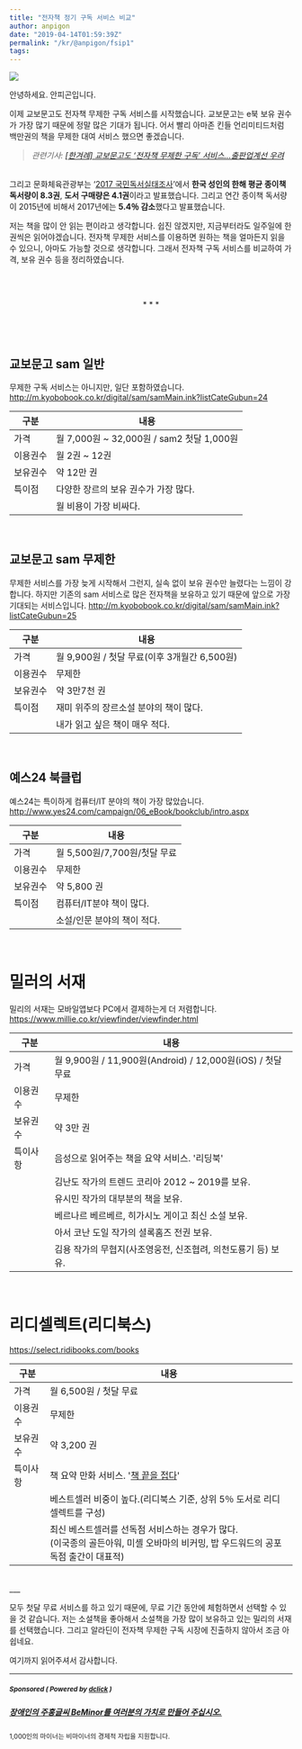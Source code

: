 ```yaml
---
title: "전자책 정기 구독 서비스 비교"
author: anpigon
date: "2019-04-14T01:59:39Z"
permalink: "/kr/@anpigon/fsip1"
tags:
---
```

![](https://files.steempeak.com/file/steempeak/anpigon/sVgOqVVA-kindle-1867751_640.jpg)

안녕하세요. 안피곤입니다.

이제 교보문고도 전자책 무제한 구독 서비스를 시작했습니다. 교보문고는 e북 보유 권수가 가장 많기 때문에 정말 많은 기대가 됩니다. 어서 빨리 아마존 킨들 언리미티드처럼 백만권의 책을 무제한 대여 서비스 했으면 좋겠습니다.
> *관련기사: [\[한겨례\] 교보문고도 ‘전자책 무제한 구독’ 서비스…출판업계선 우려](http://www.hani.co.kr/arti/economy/consumer/884455.html#csidxc8b8ced38d2bb9793739a3d1bc82b8c)* 

<br>그리고 문화체육관광부는 ‘[2017 국민독서실태조사](http://mcst.go.kr/servlets/eduport/front/upload/UplDownloadFile?pFileName=2017％EB％85％84+％EA％B5％AD％EB％AF％BC+％EB％8F％85％EC％84％9C％EC％8B％A4％ED％83％9C+％EC％A1％B0％EC％82％AC％28％EC％B5％9C％EC％A2％85％29.pdf&pRealName=TCS_SCHMNG20180207082509800268&pPath=0406000000&pFlag=)’에서 **한국 성인의 한해 평균 종이책 독서량이 8.3권**, **도서 구매량은 4.1권**이라고 발표했습니다. 그리고 연간 종이책 독서량이 2015년에 비해서 2017년에는 **5.4％ 감소**했다고 발표했습니다.

저는 책을 많이 안 읽는 편이라고 생각합니다. 쉽진 않겠지만, 지금부터라도 일주일에 한 권씩은 읽어야겠습니다. 전자책 무제한 서비스를 이용하면 원하는 책을 얼마든지 읽을 수 있으니, 아마도 가능할 것으로 생각합니다. 그래서 전자책 구독 서비스를 비교하여 가격, 보유 권수 등을 정리하였습니다.

<br><br><center>* * *</center><br><br><br>

## 교보문고 sam 일반

무제한 구독 서비스는 아니지만, 일단 포함하였습니다.
http://m.kyobobook.co.kr/digital/sam/samMain.ink?listCateGubun=24

|구분|내용|
|-|-|
|가격|월 7,000원 ~ 32,000원 / sam2 첫달 1,000원|
|이용권수|월 2권 ~ 12권|
|보유권수|약 12만 권|
|특이점|다양한 장르의 보유 권수가 가장 많다.|
||월 비용이 가장 비싸다.|

<br>

## 교보문고 sam 무제한

무제한 서비스를 가장 늦게 시작해서 그런지, 실속 없이 보유 권수만 늘렸다는 느낌이 강합니다. 하지만 기존의 sam 서비스로 많은 전자책을 보유하고 있기 때문에 앞으로 가장 기대되는 서비스입니다.
http://m.kyobobook.co.kr/digital/sam/samMain.ink?listCateGubun=25

|구분|내용|
|-|-|
|가격|월 9,900원 / 첫달 무료(이후 3개월간 6,500원)|
|이용권수|무제한|
|보유권수|약 3만7천 권|
|특이점|재미 위주의 장르소설 분야의 책이 많다.|
||내가 읽고 싶은 책이 매우 적다.|

<br>

## 예스24 북클럽

예스24는 특이하게 컴퓨터/IT 분야의 책이 가장 많았습니다.
http://www.yes24.com/campaign/06_eBook/bookclub/intro.aspx

|구분|내용|
|-|-|
|가격|월 5,500원/7,700원/첫달 무료|
|이용권수|무제한|
|보유권수|약 5,800 권|
|특이점|컴퓨터/IT분야 책이 많다.|
||소설/인문 분야의 책이 적다.|

<br>

# 밀러의 서재

밀리의 서재는 모바일앱보다 PC에서 결제하는게 더 저렴합니다.
https://www.millie.co.kr/viewfinder/viewfinder.html

|구분|내용|
|-|-|
|가격|월 9,900원 / 11,900원(Android) / 12,000원(iOS) / 첫달 무료|
|이용권수|무제한|
|보유권수|약 3만 권|
|특이사항|음성으로 읽어주는 책을 요약 서비스. '리딩북'
||김난도 작가의 트렌드 코리아 2012 ~ 2019를 보유.|
||유시민 작가의 대부분의 책을 보유.|
||베르나르 베르베르, 히가시노 게이고 최신 소설 보유.|
||아서 코난 도일 작가의 셜록홈즈 전권 보유.|
||김용 작가의 무협지(사조영웅전, 신조협려, 의천도룡기 등) 보유.|

<br>

# 리디셀렉트(리디북스) 

https://select.ridibooks.com/books

|구분|내용|
|-|-|
|가격|월 6,500원 / 첫달 무료|
|이용권수|무제한|
|보유권수|약 3,200 권|
|특이사항|책 요약 만화 서비스. '[책 끝을 접다](https://www.youtube.com/channel/UCNCRas32QRpf9dFYx2L9gow)'
||베스트셀러 비중이 높다.(리디북스 기준, 상위 5％ 도서로 리디셀렉트를 구성)|
||최신 베스트셀러를 선독점 서비스하는 경우가 많다.<br>(이국종의 골든아워, 미셸 오바마의 비커밍, 밥 우드워드의 공포 독점 출간이 대표적)|

<br>
___

모두 첫달 무료 서비스를 하고 있기 때문에, 무료 기간 동안에 체험하면서 선택할 수 있을 것 같습니다. 저는 소설책을 좋아해서 소설책을 가장 많이 보유하고 있는 밀리의 서재를 선택했습니다. 그리고 알라딘이 전자책 무제한 구독 시장에 진출하지 않아서 조금 아쉽네요.

여기까지 읽어주셔서 감사합니다.



---

#####  <sub> **Sponsored ( Powered by [dclick](https://www.dclick.io) )** </sub>
##### [장애인의 주홍글씨 BeMinor를 여러분의 가치로 만들어 주십시오.](https://api.dclick.io/v1/c?x=eyJhbGciOiJIUzI1NiIsInR5cCI6IkpXVCJ9.eyJjIjoiYW5waWdvbiIsInMiOiJmc2lwMSIsImEiOlsidC0xNzgzIl0sInVybCI6Imh0dHA6Ly90aGViZW1pbm9yLmNvbS94ZS9zcG9uc29yIiwiaWF0IjoxNTU1MjA3MjU4LCJleHAiOjE4NzA1NjcyNTh9.5r8HyJhKtkxlNn3SULRq8gPU-uxRG6D6tFoxMi3wp44)
<sup>1,000인의 마이너는 비마이너의 경제적 자립을 지원합니다.</sup>
